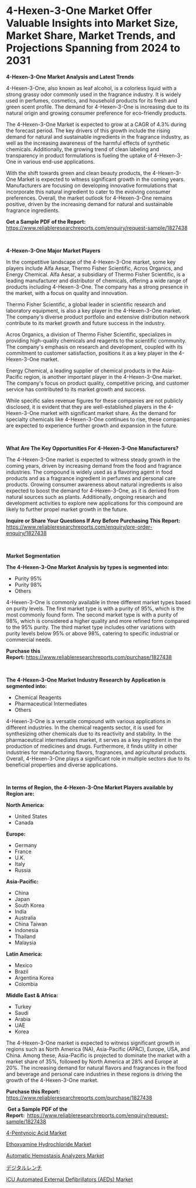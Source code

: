 <p><h1>4-Hexen-3-One Market Offer Valuable Insights into Market Size, Market Share, Market Trends, and Projections Spanning from 2024 to 2031</h1></p><p><strong>4-Hexen-3-One Market Analysis and Latest Trends</strong></p>
<p><p>4-Hexen-3-One, also known as leaf alcohol, is a colorless liquid with a strong grassy odor commonly used in the fragrance industry. It is widely used in perfumes, cosmetics, and household products for its fresh and green scent profile. The demand for 4-Hexen-3-One is increasing due to its natural origin and growing consumer preference for eco-friendly products.</p><p>The 4-Hexen-3-One Market is expected to grow at a CAGR of 4.3% during the forecast period. The key drivers of this growth include the rising demand for natural and sustainable ingredients in the fragrance industry, as well as the increasing awareness of the harmful effects of synthetic chemicals. Additionally, the growing trend of clean labeling and transparency in product formulations is fueling the uptake of 4-Hexen-3-One in various end-use applications.</p><p>With the shift towards green and clean beauty products, the 4-Hexen-3-One Market is expected to witness significant growth in the coming years. Manufacturers are focusing on developing innovative formulations that incorporate this natural ingredient to cater to the evolving consumer preferences. Overall, the market outlook for 4-Hexen-3-One remains positive, driven by the increasing demand for natural and sustainable fragrance ingredients.</p></p>
<p><strong>Get a Sample PDF of the Report:&nbsp;</strong> <a href="https://www.reliableresearchreports.com/enquiry/request-sample/1827438">https://www.reliableresearchreports.com/enquiry/request-sample/1827438</a></p>
<p>&nbsp;</p>
<p><strong>4-Hexen-3-One Major Market Players</strong></p>
<p><p>In the competitive landscape of the 4-Hexen-3-One market, some key players include Alfa Aesar, Thermo Fisher Scientific, Acros Organics, and Energy Chemical. Alfa Aesar, a subsidiary of Thermo Fisher Scientific, is a leading manufacturer and distributor of chemicals, offering a wide range of products including 4-Hexen-3-One. The company has a strong presence in the market, with a focus on quality and innovation.</p><p>Thermo Fisher Scientific, a global leader in scientific research and laboratory equipment, is also a key player in the 4-Hexen-3-One market. The company's diverse product portfolio and extensive distribution network contribute to its market growth and future success in the industry.</p><p>Acros Organics, a division of Thermo Fisher Scientific, specializes in providing high-quality chemicals and reagents to the scientific community. The company's emphasis on research and development, coupled with its commitment to customer satisfaction, positions it as a key player in the 4-Hexen-3-One market.</p><p>Energy Chemical, a leading supplier of chemical products in the Asia-Pacific region, is another important player in the 4-Hexen-3-One market. The company's focus on product quality, competitive pricing, and customer service has contributed to its market growth and success.</p><p>While specific sales revenue figures for these companies are not publicly disclosed, it is evident that they are well-established players in the 4-Hexen-3-One market with significant market share. As the demand for specialty chemicals like 4-Hexen-3-One continues to rise, these companies are expected to experience further growth and expansion in the future.</p></p>
<p>&nbsp;</p>
<p><strong>What Are The Key Opportunities For 4-Hexen-3-One Manufacturers?</strong></p>
<p><p>The 4-Hexen-3-One market is expected to witness steady growth in the coming years, driven by increasing demand from the food and fragrance industries. The compound is widely used as a flavoring agent in food products and as a fragrance ingredient in perfumes and personal care products. Growing consumer awareness about natural ingredients is also expected to boost the demand for 4-Hexen-3-One, as it is derived from natural sources such as plants. Additionally, ongoing research and development activities to explore new applications for this compound are likely to further propel market growth in the future.</p></p>
<p><strong>Inquire or Share Your Questions If Any Before Purchasing This Report:</strong> <a href="https://www.reliableresearchreports.com/enquiry/pre-order-enquiry/1827438">https://www.reliableresearchreports.com/enquiry/pre-order-enquiry/1827438</a></p>
<p>&nbsp;</p>
<p><strong>Market Segmentation</strong></p>
<p><strong>The 4-Hexen-3-One Market Analysis by types is segmented into:</strong></p>
<p><ul><li>Purity 95%</li><li>Purity 98%</li><li>Others</li></ul></p>
<p><p>4-Hexen-3-One is commonly available in three different market types based on purity levels. The first market type is with a purity of 95%, which is the most commonly found form. The second market type is with a purity of 98%, which is considered a higher quality and more refined form compared to the 95% purity. The third market type includes other variations with purity levels below 95% or above 98%, catering to specific industrial or commercial needs.</p></p>
<p><strong>Purchase this Report:&nbsp;</strong><a href="https://www.reliableresearchreports.com/purchase/1827438">https://www.reliableresearchreports.com/purchase/1827438</a></p>
<p>&nbsp;</p>
<p><strong>The 4-Hexen-3-One Market Industry Research by Application is segmented into:</strong></p>
<p><ul><li>Chemical Reagents</li><li>Pharmaceutical Intermediates</li><li>Others</li></ul></p>
<p><p>4-Hexen-3-One is a versatile compound with various applications in different industries. In the chemical reagents sector, it is used for synthesizing other chemicals due to its reactivity and stability. In the pharmaceutical intermediates market, it serves as a key ingredient in the production of medicines and drugs. Furthermore, it finds utility in other industries for manufacturing flavors, fragrances, and agricultural products. Overall, 4-Hexen-3-One plays a significant role in multiple sectors due to its beneficial properties and diverse applications.</p></p>
<p>&nbsp;</p>
<p><strong>In terms of Region, the 4-Hexen-3-One Market Players available by Region are:</strong></p>
<p>
    <p> <strong> North America: </strong>
        <ul>
            <li>United States</li>
            <li>Canada</li>
        </ul>
        </p> 
    <p> <strong> Europe: </strong>
        <ul>
            <li>Germany</li>
            <li>France</li>
            <li>U.K.</li>
            <li>Italy</li>
            <li>Russia</li>
        </ul>
        </p> 
    <p> <strong> Asia-Pacific: </strong>
        <ul>
            <li>China</li>
            <li>Japan</li>
            <li>South Korea</li>
            <li>India</li>
            <li>Australia</li>
            <li>China Taiwan</li>
            <li>Indonesia</li>
            <li>Thailand</li>
            <li>Malaysia</li>
        </ul>
        </p> 
    <p> <strong> Latin America: </strong>
        <ul>
            <li>Mexico</li>
            <li>Brazil</li>
            <li>Argentina Korea</li>
            <li>Colombia</li>
        </ul>
        </p> 
    <p> <strong> Middle East & Africa: </strong>
        <ul>
            <li>Turkey</li>
            <li>Saudi</li>
            <li>Arabia</li>
            <li>UAE</li>
            <li>Korea</li>
        </ul>
    </p>
    </p>
<p><p>The 4-Hexen-3-One market is expected to witness significant growth in regions such as North America (NA), Asia-Pacific (APAC), Europe, USA, and China. Among these, Asia-Pacific is projected to dominate the market with a market share of 35%, followed by North America at 28% and Europe at 20%. The increasing demand for natural flavors and fragrances in the food and beverage and personal care industries in these regions is driving the growth of the 4-Hexen-3-One market.</p></p>
<p><strong>Purchase this Report: </strong><a href="https://www.reliableresearchreports.com/purchase/1827438">https://www.reliableresearchreports.com/purchase/1827438</a></p>
<p>&nbsp;<strong>Get a Sample PDF of the Report:&nbsp;&nbsp;</strong><a href="https://www.reliableresearchreports.com/enquiry/request-sample/1827438">https://www.reliableresearchreports.com/enquiry/request-sample/1827438</a></p>
<p><strong></strong></p>
<p><p><a href="https://github.com/jaidynmorantestelletmjzya/Market-Research-Report-List-1/blob/main/4-pentynoic-acid-market.md">4-Pentynoic Acid Market</a></p><p><a href="https://github.com/juniordelafrance/Market-Research-Report-List-2/blob/main/ethoxyamine-hydrochloride-market.md">Ethoxyamine Hydrochloride Market</a></p><p><a href="https://issuu.com/reportprime-2/docs/automatic-hemostasis-analyzers-market-size-2030.pp">Automatic Hemostasis Analyzers Market</a></p><p><a href="https://medium.com/@chloekessler01/%E3%83%87%E3%82%B8%E3%82%BF%E3%83%AB%E3%83%AC%E3%83%B3%E3%83%81%E5%B8%82%E5%A0%B4%E3%81%AE%E8%A6%8F%E6%A8%A1%E3%81%A8%E5%B8%82%E5%A0%B4%E5%8B%95%E5%90%91-%E5%AE%8C%E5%85%A8%E3%81%AA%E7%94%A3%E6%A5%AD%E6%A6%82%E8%A6%81-2024%E5%B9%B4%E3%81%8B%E3%82%892031%E5%B9%B4%E3%81%BE%E3%81%A7-f159347cef3d">デジタルレンチ</a></p><p><a href="https://issuu.com/reportprime-2/docs/icu-automated-external-defibrillators-aeds-market-">ICU Automated External Defibrillators (AEDs) Market</a></p></p>